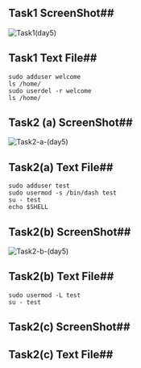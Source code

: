 


## Task1 ScreenShot##


![Task1(day5)](https://user-images.githubusercontent.com/68742521/120134903-bd75f900-c1ec-11eb-99af-5db9e25ecb36.png)



## Task1 Text File##


```
sudo adduser welcome
ls /home/
sudo userdel -r welcome
ls /home/
```


## Task2 (a) ScreenShot##



![Task2-a-(day5)](https://user-images.githubusercontent.com/68742521/120260682-01800100-c2b4-11eb-830b-ef4029288985.png)






## Task2(a) Text File##



```
sudo adduser test
sudo usermod -s /bin/dash test
su - test
echo $SHELL
```




## Task2(b) ScreenShot##



![Task2-b-(day5)](https://user-images.githubusercontent.com/68742521/120261068-c8945c00-c2b4-11eb-845d-27e88449a5f9.png)





## Task2(b) Text File##



```
sudo usermod -L test
su - test
```



## Task2(c) ScreenShot##








## Task2(c) Text File##
